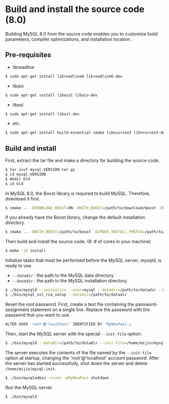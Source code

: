 # Build and install the source code (8.0)

Building MySQL 8.0 from the source code enables you to customize build parameters, compiler optimizations, and installation location.

## Pre-requisites

- libreadline

```bash
$ sudo apt-get install libreadline6 libreadline6-dev
```

- libaio

```bash
$ sudo apt-get install libaio1 libaio-dev
```

- libssl


```bash
$ sudo apt-get install libssl-dev
```

- etc.

```bash
$ sudo apt-get install build-essential cmake libncurses5 libncurses5-dev bison
```

## Build and install

First, extract the tar file and make a directory for building the source code.

```bash
$ tar zxvf mysql-VERSION.tar.gz
$ cd mysql-VERSION
$ mkdir bld
$ cd bld
```

In MySQL 8.0, the Boost library is required to build MySQL. Therefore, download it first.

```bash
$ cmake .. -DDOWNLOAD_BOOST=ON -DWITH_BOOST=/path/to/download/boost -DCMAKE_INSTALL_PREFIX=/path/to/dir/bld
```

If you already have the Boost library, change the default installation directory.

```bash
$ cmake .. -DWITH_BOOST=/path/to/boost -DCMAKE_INSTALL_PREFIX=/path/to/dir/bld
```

Then build and install the source code.
(8: # of cores in your machine)

```bash
$ make -j8 install
```

Initialize tasks that must be performed before the MySQL server, mysqld, is ready to use.

- `--datadir` : the path to the MySQL data directory
- `--basedir` : the path to the MySQL installation directory.

```bash
$ ./bin/mysqld --initialize --user=mysql --datadir=/path/to/datadir --basedir=/path/to/basedir
$ ./bin/mysql_ssl_rsa_setup --datadir=/path/to/datadir
```

Reset the root password. First, create a text file containing the password-assignment statement on a single line. Replace the password with the password that you want to use.

```bash
ALTER USER 'root'@'localhost' IDENTIFIED BY 'MyNewPass';
```

Then, start the MySQL server with the special `--init-file` option:

```bash
$ ./bin/mysqld --datadir=/path/to/datadir --init-file=/home/mijin/mysql-init
```

The server executes the contents of the file named by the `--init-file` option at startup, changing the 'root'@'localhost' account password. After the server has started successfully, shut down the server and delete `/home/mijin/mysql-init`.

```bash
$ ./bin/mysqladmin -uroot -pMyNewPass shutdown
```

Run the MySQL server.

```bash
$ ./bin/mysqld
```
